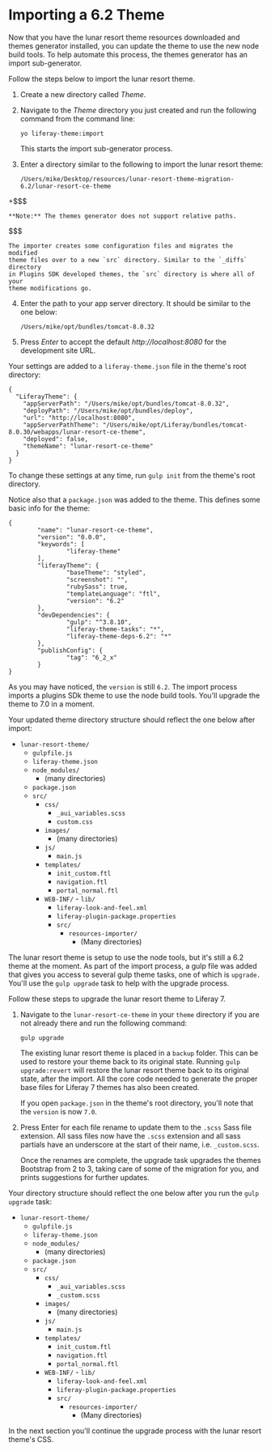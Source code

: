 # Importing a 6.2 Theme

Now that you have the lunar resort theme resources downloaded and themes 
generator installed, you can update the theme to use the new node build tools. 
To help automate this process, the themes generator has an import sub-generator. 

Follow the steps below to import the lunar resort theme.

1.  Create a new directory called *Theme*.

2.  Navigate to the *Theme* directory you just created and run the following 
    command from the command line:

        yo liferay-theme:import
        
    This starts the import sub-generator process.

3.  Enter a directory similar to the following to import the lunar resort theme:

        /Users/mike/Desktop/resources/lunar-resort-theme-migration-6.2/lunar-resort-ce-theme

+$$$

    **Note:** The themes generator does not support relative paths.
$$$

    The importer creates some configuration files and migrates the modified
    theme files over to a new `src` directory. Similar to the `_diffs` directory 
    in Plugins SDK developed themes, the `src` directory is where all of your
    theme modifications go.
        
4.  Enter the path to your app server directory. It should be similar to the one 
    below:

        /Users/mike/opt/bundles/tomcat-8.0.32
        
5.  Press *Enter* to accept the default *http://localhost:8080* for the
    development site URL.
    
Your settings are added to a `liferay-theme.json` file in the theme's root
directory:

    {
      "LiferayTheme": {
        "appServerPath": "/Users/mike/opt/bundles/tomcat-8.0.32",
        "deployPath": "/Users/mike/opt/bundles/deploy",
        "url": "http://localhost:8080",
        "appServerPathTheme": "/Users/mike/opt/Liferay/bundles/tomcat-8.0.30/webapps/lunar-resort-ce-theme",
        "deployed": false,
        "themeName": "lunar-resort-ce-theme"
      }
    }
    
To change these settings at any time, run `gulp init` from the theme's root 
directory.

Notice also that a `package.json` was added to the theme. This defines some
basic info for the theme:

    {
            "name": "lunar-resort-ce-theme",
            "version": "0.0.0",
            "keywords": [
                    "liferay-theme"
            ],
            "liferayTheme": {
                    "baseTheme": "styled",
                    "screenshot": "",
                    "rubySass": true,
                    "templateLanguage": "ftl",
                    "version": "6.2"
            },
            "devDependencies": {
                    "gulp": "^3.8.10",
                    "liferay-theme-tasks": "*",
                    "liferay-theme-deps-6.2": "*"
            },
            "publishConfig": {
                    "tag": "6_2_x"
            }
    }
    
As you may have noticed, the `version` is still `6.2`. The import process 
imports a plugins SDk theme to use the node build tools. You'll upgrade the
theme to 7.0 in a moment.
    
Your updated theme directory structure should reflect the one below after
import:

- `lunar-resort-theme/`
    - `gulpfile.js`
    - `liferay-theme.json`
    - `node_modules/`
        - (many directories)
    - `package.json`
    - `src/`
        - `css/`
            - `_aui_variables.scss`
            - `custom.css`
        - `images/`
            -   (many directories)
        - `js/`
            - `main.js`
        - `templates/`
            - `init_custom.ftl`
            - `navigation.ftl`
            - `portal_normal.ftl`
        - `WEB-INF/`
                - `lib/`
            - `liferay-look-and-feel.xml`
            - `liferay-plugin-package.properties`
            - `src/`
                - `resources-importer/`
                    - (Many directories)

The lunar resort theme is setup to use the node tools, but it's still a 6.2
theme at the moment. As part of the import process, a gulp file was added that
gives you access to several gulp theme tasks, one of which is `upgrade.` You'll
use the `gulp upgrade` task to help with the upgrade process.

Follow these steps to upgrade the lunar resort theme to Liferay 7.

1.  Navigate to the `lunar-resort-ce-theme` in your `theme` directory if you are
    not already there and run the following command:

        gulp upgrade

    The existing lunar resort theme is placed in a `backup` folder. This can be
    used to restore your theme back to its original state. Running 
    `gulp upgrade:revert` will restore the lunar resort theme back to its 
    original state, after the import. All the core code needed to generate the 
    proper base files for Liferay 7 themes has also been created.
    
    If you open `package.json` in the theme's root directory, you'll note that
    the `version` is now `7.0`.

2.  Press Enter for each file rename to update them to the `.scss` Sass file 
    extension. All sass files now have the `.scss` extension and all sass 
    partials have an underscore at the start of their name, i.e. `_custom.scss`.
    
    Once the renames are complete, the upgrade task upgrades the themes 
    Bootstrap from 2 to 3, taking care of some of the migration for you, and 
    prints suggestions for further updates.
    
Your directory structure should reflect the one below after you run the 
`gulp upgrade` task:

- `lunar-resort-theme/`
    - `gulpfile.js`
    - `liferay-theme.json`
    - `node_modules/`
        - (many directories)
    - `package.json`
    - `src/`
        - `css/`
            - `_aui_variables.scss`
            - `_custom.scss`
        - `images/`
            -   (many directories)
        - `js/`
            - `main.js`
        - `templates/`
            - `init_custom.ftl`
            - `navigation.ftl`
            - `portal_normal.ftl`
        - `WEB-INF/`
                - `lib/`
            - `liferay-look-and-feel.xml`
            - `liferay-plugin-package.properties`
            - `src/`
                - `resources-importer/`
                    - (Many directories)

In the next section you'll continue the upgrade process with the lunar resort
theme's CSS.
